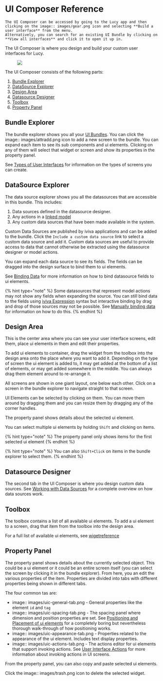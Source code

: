 


<a name='uicomposer'></a>

# UI Composer Reference

    The UI Composer can be accessed by going to the Lucy app and then clicking on the image:: images/gear.png icon and selecting **Build a user interface** from the menu.
    Alternatively, you can search for an existing UI Bundle by clicking on **View all interfaces** and click it to open it up in.


The UI Composer is where you design and build your custom user interfaces for Lucy.


<figure><img src=' images/uicomposer-annotated.png'></figure>


The UI Composer consists of the following parts:

1. [Bundle Explorer](uicomposer.md#bundleexplorer)
2. [DataSource Explorer](uicomposer.md#datasourceexplorer)
3. [Design Area](uicomposer.md#designsurface)
4. [Datasource Designer](uicomposer.md#datasourcetab)
5. [Toolbox](uicomposer.md#toolbox)
6. [Property Panel](uicomposer.md#propertywin)

<a name='bundleexplorer'></a>

## Bundle Explorer
The bundle explorer shows you all your [UI Bundles](uibundles).
You can click the image:: images/attradd.png icon to add a new screen to the bundle.
You can expand each item to see its sub components and ui elements. Clicking on any of them will select that widget or screen and show its properties in the property panel.

See [Types of User Interfaces](uis.md#uicontainers) for information on the types of screens you can create.

<a name='datasourceexplorer'></a>

## DataSource Explorer
The data source explorer shows you all the datasources that are accessible in this bundle.
This includes:

1. Data sources defined in the datasource designer.
2. Any actions in a [linked model](linkuimodel)
3. Any custom data sources that have been made available in the system.

Custom Data Sources are published by iviva applications and can be added to the bundle. Click the `Include a custom data source` link to select a custom data source and add it. Custom data sources are useful to provide access to data that cannot otherwise be extracted using the datasource designer or model actions.

You can expand each data source to see its fields. The fields can be dragged into the design surface to bind them to ui elements.

See [Binding Data](uis.md#databinding) for more information on how to bind datasource fields to ui elements.

{% hint type="note" %}
    Some datasources that represent model actions may not show any fields when expanding the source. You can still bind data to the fields using [iviva Expression](ice) syntax but interactive binding by drag and drop of those sources may not be possible. See [Manually binding data](uis.md#manualbinding) for information on how to do this. {% endhint %}

<a name='designsurface'></a>

## Design Area
This is the center area where you can see your user interface screens, edit them, place ui elements in them and edit their properties.

To add ui elements to container, drag the widget from the toolbox into the design area onto the place where you want to add it.
Depending on the type of screen the ui element is added to, it may get added at the bottom of a list of elements, or may get added somewhere in the middle.
You can always drag them element around to re-arrange it.

All screens are shown in one giant layout, one below each other.
Click on a screen in the bundle explorer to navigate straight to that screen.

UI Elements can be selected by clicking on them. You can move them around by dragging them and you can resize them by dragging any of the corner handles.

The property panel shows details about the selected ui element.

You can select multiple ui elements by holding `Shift` and clicking on items.

{% hint type="note" %}
    The property panel only shows items for the first selected ui element {% endhint %}

{% hint type="note" %}
    You can also `Shift+Click` on items in the bundle explorer to select them. {% endhint %}


<a name='datasourcetab'></a>

## Datasource Designer
The second tab in the UI Composer is where you design custom data sources.
See [Working with Data Sources](datasources.md#datasources) for a complete overview on how data sources work.

<a name='toolbox'></a>

## Toolbox
The toolbox contains a list of all available ui elements. To add a ui element to a screen, drag that item from the toolbox into the design area.

For a full list of available ui elements, see [wigetreference](wigetreference)

<a name='propertywin'></a>

## Property Panel
The property panel shows details about the currently selected object.
This could be a ui element or it could be an entire screen itself (you can select the screen by clicking it in the bundle explorer).
From here, you an edit the various properties of the item.
Properties are divided into tabs with different properties being shown in different tabs.

The four common tas are:

* image::  images/uic-general-tab.png - General properties like the element `id` and `tag`
* image::  images/uic-spacing-tab.png - The spacing panel where dimension and position properties are set. See [Positioning and Placement of ui elements](uis.md#uipositioning) for a completely boring but nevertheless thorough walk-through of how positioning works.
* image::  images/uic-appearance-tab.png - Properties related to the appearance of the ui element. Includes text display properties.
* image::  images/uic-actions-tab.png - The actions editor for ui elements that support invoking actions. See [User Interface Actions](uis.md#uiactions) for more information about invoking actions in UI screens.

From the property panel, you can also copy and paste selected ui elements.

Click the image:: images/trash.png icon to delete the selected widget.